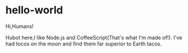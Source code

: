 # hello-world

Hi,Humans!

Hubot here,I like Node.js and CoffeeScript(That's what I'm made of!).
I've had tocos on the moon and find them far superior to Earth tacos.
